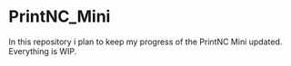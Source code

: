 # PrintNC_Mini
In this repository i plan to keep my progress of the PrintNC Mini updated. Everything is WIP.
